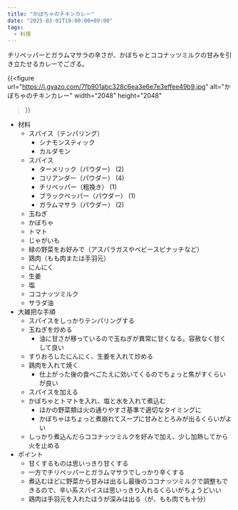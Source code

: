 ```yaml
---
title: "かぼちゃのチキンカレー"
date: "2025-03-01T19:00:00+09:00"
tags:
  - 料理
---
```


チリペッパーとガラムマサラの辛さが、かぼちゃとココナッツミルクの甘みを引き立たせるカレーでござる。

{{<figure
  url="https://i.gyazo.com/7fb901abc328c6ea3e6e7e3effee49b9.jpg"
  alt="かぼちゃのチキンカレー"
  width="2048"
  height="2048"
>}}


- 材料
  - スパイス（テンパリング）
    - シナモンスティック
    - カルダモン
  - スパイス
    - ターメリック（パウダー） (2)
    - コリアンダー（パウダー） (4)
    - チリペッパー（粗挽き） (1)
    - ブラックペッパー（パウダー） (1)
    - ガラムマサラ（パウダー） (2)
  - 玉ねぎ
  - かぼちゃ
  - トマト
  - じゃがいも
  - 緑の野菜をお好みで（アスパラガスやベビースピナッチなど）
  - 鶏肉（もも肉または手羽元）
  - にんにく
  - 生姜
  - 塩
  - ココナッツミルク
  - サラダ油
- 大雑把な手順
  - スパイスをしっかりテンパリングする
  - 玉ねぎを炒める
    - 油に甘さが移っているので玉ねぎが異常に甘くなる。容赦なく甘くして良い
  - すりおろしたにんにく、生姜を入れて炒める
  - 鶏肉を入れて焼く
    - 仕上がった後の食べごたえに効いてくるのでちょっと焦がすくらいが良い
  - スパイスを加える
  - かぼちゃとトマトを入れ、塩と水を入れて煮込む
    - ほかの野菜類は火の通りやすさ基準で適切なタイミングに
    - かぼちゃはちょっと煮崩れてスープに甘みととろみが出るくらいがよい
  - しっかり煮込んだらココナッツミルクを好みで加え、少し加熱してから火を止める
- ポイント
  - 甘くするものは思いっきり甘くする
  - 一方でチリペッパーとガラムマサラでしっかり辛くする
  - 煮込むほどに野菜から甘みは出るし最後のココナッツミルクで調整もできるので、辛い系スパイスは思いっきり入れるくらいがちょうどいい
  - 鶏肉は手羽元を入れたほうが深みは出る（が、もも肉でも十分）
